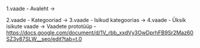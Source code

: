 1.vaade - Avaleht ->


2.vaade - Kategooriad ->
3.vaade - Isikud kategoorias ->
4.vaade - Üksik isikute vaade ->
Vaadete prototüüp - https://docs.google.com/document/d/1V_rbb_xxdVy3OwDprhFB9Sr2Maz60SZ3v87SLW__seo/edit?tab=t.0
